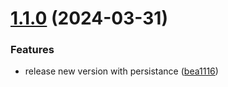 # [1.1.0](https://github.com/sreed17/shoppingcart/compare/v1.0.0...v1.1.0) (2024-03-31)


### Features

* release new version with persistance ([bea1116](https://github.com/sreed17/shoppingcart/commit/bea111624668d8c9860a931622f87579851d2a32))
